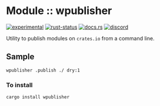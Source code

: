 # Module :: wpublisher
[![experimental](https://img.shields.io/badge/stability-experimental-orange.svg)](https://github.com/emersion/stability-badges#experimental) [![rust-status](https://github.com/Wandalen/wTools/actions/workflows/ModulewPublisherPush.yml/badge.svg)](https://github.com/Wandalen/wTools/actions/workflows/ModulewPublisherPush.yml) [![docs.rs](https://img.shields.io/docsrs/wpublisher?color=e3e8f0&logo=docs.rs)](https://docs.rs/wpublisher) [![discord](https://img.shields.io/discord/872391416519737405?color=eee&logo=discord&logoColor=eee&label=discuss)](https://discord.gg/JwTG6d2b)

Utility to publish modules on `crates.io` from a command line.

## Sample

``` shell
wpublisher .publish ./ dry:1
```

### To install

```
cargo install wpublisher
```
